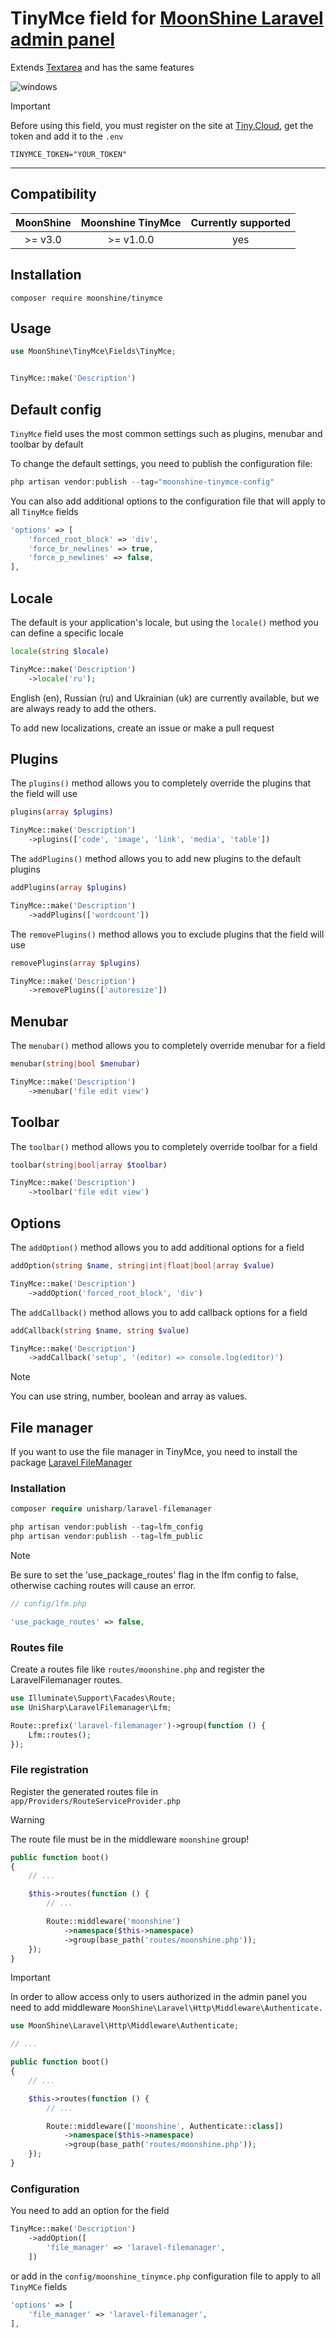 # TinyMce field for [MoonShine Laravel admin panel](https://moonshine-laravel.com)

Extends [Textarea](https://moonshine-laravel.com/docs/resource/fields/fields-textarea) and has the same features

<picture>
    <source media="(prefers-color-scheme: dark)" srcset="https://raw.githubusercontent.com/moonshine-software/tinymce/main/art/tinymce_dark.png">
    <source media="(prefers-color-scheme: light)" srcset="https://raw.githubusercontent.com/moonshine-software/tinymce/main/art/tinymce.png">
    <img alt="windows" src="https://raw.githubusercontent.com/moonshine-software/tinymce/main/art/tinymce.png">
</picture>

> [!IMPORTANT]
> Before using this field, you must register on the site at [Tiny.Cloud](https://www.tiny.cloud), get the token and add it to the `.env`

```
TINYMCE_TOKEN="YOUR_TOKEN"
```

---

## Compatibility

|      MoonShine       | Moonshine TinyMce | Currently supported |
|:--------------------:|:-----------------:|:-------------------:|
|       >= v3.0        |     >= v1.0.0     |         yes         |

## Installation
```shell
composer require moonshine/tinymce
```

## Usage

```php
use MoonShine\TinyMce\Fields\TinyMce;


TinyMce::make('Description')
```

## Default config

`TinyMce` field uses the most common settings such as plugins, menubar and toolbar by default

To change the default settings, you need to publish the configuration file:

```php
php artisan vendor:publish --tag="moonshine-tinymce-config"
```

You can also add additional options to the configuration file that will apply to all `TinyMce` fields

```php
'options' => [
    'forced_root_block' => 'div',
    'force_br_newlines' => true,
    'force_p_newlines' => false,
],
```

## Locale

The default is your application's locale, but using the `locale()` method you can define a specific locale

```php
locale(string $locale)
```
```php
TinyMce::make('Description')
    ->locale('ru');
```

English (en), Russian (ru) and Ukrainian (uk) are currently available, but we are always ready to add the others.

To add new localizations, create an issue or make a pull request

## Plugins

The `plugins()` method allows you to completely override the plugins that the field will use

```php
plugins(array $plugins)
```
```php
TinyMce::make('Description')
    ->plugins(['code', 'image', 'link', 'media', 'table'])
```

The `addPlugins()` method allows you to add new plugins to the default plugins

```php
addPlugins(array $plugins)
```
```php
TinyMce::make('Description')
    ->addPlugins(['wordcount'])
```

The `removePlugins()` method allows you to exclude plugins that the field will use

```php
removePlugins(array $plugins)
```
```php
TinyMce::make('Description')
    ->removePlugins(['autoresize'])
```

## Menubar

The `menubar()` method allows you to completely override menubar for a field

```php
menubar(string|bool $menubar)
```
```php
TinyMce::make('Description')
    ->menubar('file edit view')
```

## Toolbar

The `toolbar()` method allows you to completely override toolbar for a field

```php
toolbar(string|bool|array $toolbar)
```
```php
TinyMce::make('Description')
    ->toolbar('file edit view')
```

## Options

The `addOption()` method allows you to add additional options for a field

```php
addOption(string $name, string|int|float|bool|array $value)
```
```php
TinyMce::make('Description')
    ->addOption('forced_root_block', 'div')

```
The `addCallback()` method allows you to add callback options for a field

```php
addCallback(string $name, string $value)
```
```php
TinyMce::make('Description')
    ->addCallback('setup', '(editor) => console.log(editor)')
```

> [!NOTE]
> You can use string, number, boolean and array as values.

## File manager

If you want to use the file manager in TinyMce, you need to install the package [Laravel FileManager](https://github.com/UniSharp/laravel-filemanager)

### Installation
```php
composer require unisharp/laravel-filemanager

php artisan vendor:publish --tag=lfm_config
php artisan vendor:publish --tag=lfm_public
```

> [!NOTE]
> Be sure to set the 'use_package_routes' flag in the lfm config to false, otherwise caching routes will cause an error.

```php
// config/lfm.php

'use_package_routes' => false,
```
### Routes file
Create a routes file like `routes/moonshine.php` and register the LaravelFilemanager routes.

```php
use Illuminate\Support\Facades\Route;
use UniSharp\LaravelFilemanager\Lfm;

Route::prefix('laravel-filemanager')->group(function () {
    Lfm::routes();
});
```

### File registration

Register the generated routes file in `app/Providers/RouteServiceProvider.php`

> [!WARNING]
> The route file must be in the middleware `moonshine` group!

```php
public function boot()
{
    // ...

    $this->routes(function () {
        // ...

        Route::middleware('moonshine')
            ->namespace($this->namespace)
            ->group(base_path('routes/moonshine.php'));
    });
}
```

> [!IMPORTANT]
> In order to allow access only to users authorized in the admin panel you need to add middleware `MoonShine\Laravel\Http\Middleware\Authenticate.`

```php
use MoonShine\Laravel\Http\Middleware\Authenticate;

// ...

public function boot()
{
    // ...

    $this->routes(function () {
        // ...

        Route::middleware(['moonshine', Authenticate::class])
            ->namespace($this->namespace)
            ->group(base_path('routes/moonshine.php'));
    });
}
```

### Configuration

You need to add an option for the field

```php
TinyMce::make('Description')
    ->addOption([
        'file_manager' => 'laravel-filemanager',
    ])
```
or add in the `config/moonshine_tinymce.php` configuration file to apply to all `TinyMCe` fields

```php
'options' => [
    'file_manager' => 'laravel-filemanager',
],
```

